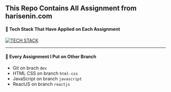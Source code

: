 ## This Repo Contains All Assignment from harisenin.com


#### 🔮 Tech Stack That Have Applied on Each Assignment

[![TECH STACK](https://skills.thijs.gg/icons?i=html,css,tailwindcss,js,react,nodejs,express,mysql)](https://skills.thijs.gg)

---
#### 🔮 Every Assignment I Put on Other Branch 

- Git on brach `dev`
- HTML CSS on branch `html-css`
- JavaScript on branch `javascript`
- ReactJS on branch `reactjs`